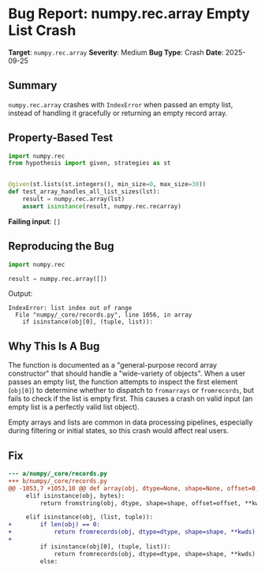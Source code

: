 # Bug Report: numpy.rec.array Empty List Crash

**Target**: `numpy.rec.array`
**Severity**: Medium
**Bug Type**: Crash
**Date**: 2025-09-25

## Summary

`numpy.rec.array` crashes with `IndexError` when passed an empty list, instead of handling it gracefully or returning an empty record array.

## Property-Based Test

```python
import numpy.rec
from hypothesis import given, strategies as st


@given(st.lists(st.integers(), min_size=0, max_size=30))
def test_array_handles_all_list_sizes(lst):
    result = numpy.rec.array(lst)
    assert isinstance(result, numpy.rec.recarray)
```

**Failing input**: `[]`

## Reproducing the Bug

```python
import numpy.rec

result = numpy.rec.array([])
```

Output:
```
IndexError: list index out of range
  File "numpy/_core/records.py", line 1056, in array
    if isinstance(obj[0], (tuple, list)):
```

## Why This Is A Bug

The function is documented as a "general-purpose record array constructor" that should handle a "wide-variety of objects". When a user passes an empty list, the function attempts to inspect the first element (`obj[0]`) to determine whether to dispatch to `fromarrays` or `fromrecords`, but fails to check if the list is empty first. This causes a crash on valid input (an empty list is a perfectly valid list object).

Empty arrays and lists are common in data processing pipelines, especially during filtering or initial states, so this crash would affect real users.

## Fix

```diff
--- a/numpy/_core/records.py
+++ b/numpy/_core/records.py
@@ -1053,7 +1053,10 @@ def array(obj, dtype=None, shape=None, offset=0, strides=None, formats=None,
     elif isinstance(obj, bytes):
         return fromstring(obj, dtype, shape=shape, offset=offset, **kwds)

     elif isinstance(obj, (list, tuple)):
+        if len(obj) == 0:
+            return fromrecords(obj, dtype=dtype, shape=shape, **kwds)
+
         if isinstance(obj[0], (tuple, list)):
             return fromrecords(obj, dtype=dtype, shape=shape, **kwds)
         else:
```